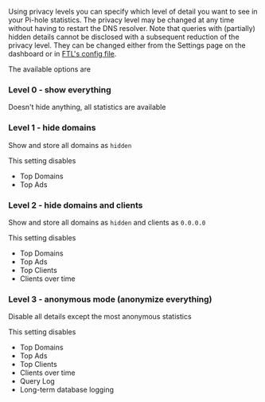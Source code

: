 Using privacy levels you can specify which level of detail you want to see in your Pi-hole statistics. The privacy level may be changed at any time without having to restart the DNS resolver. Note that queries with (partially) hidden details cannot be disclosed with a subsequent reduction of the privacy level. They can be changed either from the Settings page on the dashboard or in [FTL's config file](configfile.md).

The available options are

### Level 0 - show everything

Doesn't hide anything, all statistics are available

### Level 1 - hide domains

Show and store all domains as `hidden`

This setting disables

- Top Domains
- Top Ads

### Level 2 - hide domains and clients

Show and store all domains as `hidden` and clients as `0.0.0.0`

This setting disables

- Top Domains
- Top Ads
- Top Clients
- Clients over time

### Level 3 - anonymous mode (anonymize everything)

Disable all details except the most anonymous statistics

This setting disables

- Top Domains
- Top Ads
- Top Clients
- Clients over time
- Query Log
- Long-term database logging
